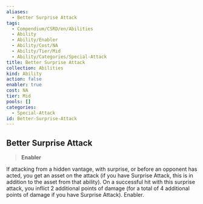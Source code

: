 ```yaml
---
aliases:
  - Better Surprise Attack
tags:
  - Compendium/CSRD/en/Abilities
  - Ability
  - Ability/Enabler
  - Ability/Cost/NA
  - Ability/Tier/Mid
  - Ability/Categories/Special-Attack
title: Better Surprise Attack
collection: Abilities
kind: Ability
action: false
enabler: true
cost: NA
tier: Mid
pools: []
categories:
  - Special-Attack
id: Better-Surprise-Attack
---
```

## Better Surprise Attack    
>**Enabler**  
    
If attacking from a hidden vantage, with surprise, or before an opponent has acted, you get an asset on the attack (if you have Surprise Attack, this is in addition to the asset from that ability). On a successful hit with this surprise attack, you inflict 2 additional points of damage (for a total of 4 additional points of damage if you have Surprise Attack). Enabler.
